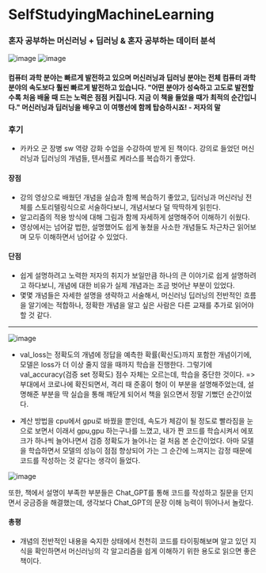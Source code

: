 # SelfStudyingMachineLearning
### **혼자 공부하는 머신러닝 + 딥러닝 & 혼자 공부하는 데이터 분석**
![image](https://github.com/IM2COLD/SelfStudyingMachineLearning/assets/114397640/1c912810-222c-47af-a869-e7895b668b90)
![image](https://github.com/IM2COLD/SelfStudyingMachineLearning/assets/114397640/1189b6b3-dd05-4872-a958-255dd90b7ad1)

#### 컴퓨터 과학 분야는 빠르게 발전하고 있으며 머신러닝과 딥러닝 분야는 전체 컴퓨터 과학 분야의 속도보다 훨씬 빠르게 발전하고 있습니다. **"어떤 분야가 성숙하고 고도로 발전할수록 처음 배울 때 드는 노력은 점점 커집니다. 지금 이 책을 들었을 때가 최적의 순간입니다."** 머신러닝과 딥러닝을 배우고 이 여행선에 함께 탑승하시죠! - 저자의 말

### 후기
- 카카오 군 장병 sw 역량 강화 수업을 수강하여 받게 된 책이다. 강의로 들었던 머신러닝과 딥러닝의 개념들, 텐서플로 케라스를 복습하기 좋았다. 

#### 장점
- 강의 영상으로 배웠던 개념을 실습과 함께 복습하기 좋았고, 딥러닝과 머신러닝 전체를 스토리텔링식으로 서술하다보니, 개념서보다 덜 딱딱하게 읽힌다.
- 알고리즘의 적용 방식에 대해 그림과 함께 자세하게 설명해주어 이해하기 쉬웠다.
- 영상에서는 넘어갈 법한, 설명했어도 쉽게 놓쳤을 사소한 개념들도 차근차근 읽어보며 모두 이해하면서 넘어갈 수 있었다.

#### 단점
- 쉽게 설명하려고 노력한 저자의 취지가 보일만큼 하나의 큰 이야기로 쉽게 설명하려고 하다보니, 개념에 대한 비유가 실제 개념과는 조금 벗어난 부분이 있었다.
- 몇몇 개념들은 자세한 설명을 생략하고 서술해서, 머신러닝 딥러닝의 전반적인 흐름을 알기에는 적합하나, 정확한 개념을 알고 싶은 사람은 다른 교재를 추가로 읽어야 할 것 같다.

---
![image](https://github.com/IM2COLD/SelfStudyingMachineLearning/assets/114397640/acaf9fcb-6022-423b-bc63-06191f8abe40)

- val_loss는 정확도의 개념에 정답을 예측한 확률(확신도)까지 포함한 개념이기에, 모델은 loss가 더 이상 줄지 않을 때까지 학습을 진행한다. 그렇기에 val_accuracy(검증 set 정확도) 점수 자체는 오르는데, 학습을 중단한 것이다.
=> 부대에서 코로나에 확진되면서, 격리 때 준홍이 형이 이 부분을 설명해주었는데, 설명해준 부분을 딱 실습을 통해 깨닫게 되어서 책을 읽으면서 정말 기뻤던 순간이었다.

- ​계산 방법을 cpu에서 gpu로 바꿨을 뿐인데, 속도가 체감이 될 정도로 빨라짐을 눈으로 보면서 이래서 gpu,gpu 하는구나를 느꼈고, 내가 짠 코드를 학습시켜서 에포크가 하나씩 늘어나면서 검증 정확도가 늘어나는 걸 처음 본 순간이었다. 아마 모델을 학습하면서 모델의 성능이 점점 향상되어 가는 그 순간에 느껴지는 감정 때문에 코드를 작성하는 것 같다는 생각이 들었다.
 
![image](https://github.com/IM2COLD/SelfStudyingMachineLearning/assets/114397640/650cd9c5-af18-4bc8-8c8c-bd24dce805ff)

또한, 책에서 설명이 부족한 부분들은 Chat_GPT를 통해 코드를 작성하고 질문을 던지면서 궁금증을 해결했는데, 생각보다 Chat_GPT의 문장 이해 능력이 뛰어나서 놀랐다.

#### 총평
- 개념의 전반적인 내용을 숙지한 상태에서 천천히 코드를 타이핑해보며 알고 있던 지식을 확인하면서 머신러닝의 각 알고리즘을 쉽게 이해하기 위한 용도로 읽으면 좋은 책이다.
